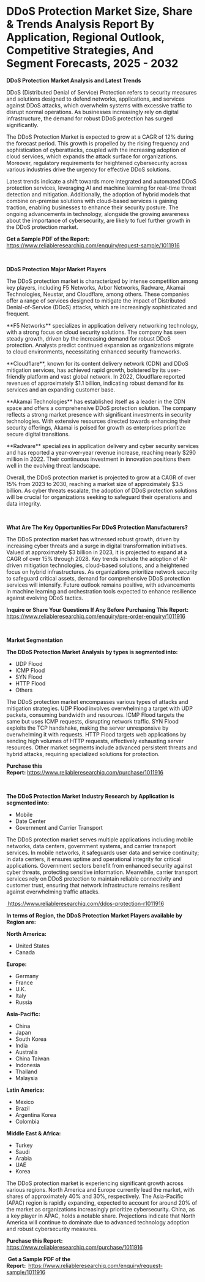 <p><h1>DDoS Protection Market Size, Share & Trends Analysis Report By Application, Regional Outlook, Competitive Strategies, And Segment Forecasts, 2025 - 2032</h1></p><p><strong>DDoS Protection Market Analysis and Latest Trends</strong></p>
<p><p>DDoS (Distributed Denial of Service) Protection refers to security measures and solutions designed to defend networks, applications, and services against DDoS attacks, which overwhelm systems with excessive traffic to disrupt normal operations. As businesses increasingly rely on digital infrastructure, the demand for robust DDoS protection has surged significantly.</p><p>The DDoS Protection Market is expected to grow at a CAGR of 12% during the forecast period. This growth is propelled by the rising frequency and sophistication of cyberattacks, coupled with the increasing adoption of cloud services, which expands the attack surface for organizations. Moreover, regulatory requirements for heightened cybersecurity across various industries drive the urgency for effective DDoS solutions.</p><p>Latest trends indicate a shift towards more integrated and automated DDoS protection services, leveraging AI and machine learning for real-time threat detection and mitigation. Additionally, the adoption of hybrid models that combine on-premise solutions with cloud-based services is gaining traction, enabling businesses to enhance their security posture. The ongoing advancements in technology, alongside the growing awareness about the importance of cybersecurity, are likely to fuel further growth in the DDoS protection market.</p></p>
<p><strong>Get a Sample PDF of the Report:&nbsp;</strong> <a href="https://www.reliableresearchiq.com/enquiry/request-sample/1011916?utm_campaign=2288&utm_medium=2&utm_source=Github&utm_content=ia&utm_term=17042025&utm_id=ddos-protection">https://www.reliableresearchiq.com/enquiry/request-sample/1011916</a></p>
<p>&nbsp;</p>
<p><strong>DDoS Protection Major Market Players</strong></p>
<p><p>The DDoS protection market is characterized by intense competition among key players, including F5 Networks, Arbor Networks, Radware, Akamai Technologies, Neustar, and Cloudflare, among others. These companies offer a range of services designed to mitigate the impact of Distributed Denial-of-Service (DDoS) attacks, which are increasingly sophisticated and frequent.</p><p>**F5 Networks** specializes in application delivery networking technology, with a strong focus on cloud security solutions. The company has seen steady growth, driven by the increasing demand for robust DDoS protection. Analysts predict continued expansion as organizations migrate to cloud environments, necessitating enhanced security frameworks.</p><p>**Cloudflare**, known for its content delivery network (CDN) and DDoS mitigation services, has achieved rapid growth, bolstered by its user-friendly platform and vast global network. In 2022, Cloudflare reported revenues of approximately $1.1 billion, indicating robust demand for its services and an expanding customer base.</p><p>**Akamai Technologies** has established itself as a leader in the CDN space and offers a comprehensive DDoS protection solution. The company reflects a strong market presence with significant investments in security technologies. With extensive resources directed towards enhancing their security offerings, Akamai is poised for growth as enterprises prioritize secure digital transitions.</p><p>**Radware** specializes in application delivery and cyber security services and has reported a year-over-year revenue increase, reaching nearly $290 million in 2022. Their continuous investment in innovation positions them well in the evolving threat landscape.</p><p>Overall, the DDoS protection market is projected to grow at a CAGR of over 15% from 2023 to 2030, reaching a market size of approximately $3.5 billion. As cyber threats escalate, the adoption of DDoS protection solutions will be crucial for organizations seeking to safeguard their operations and data integrity.</p></p>
<p>&nbsp;</p>
<p><strong>What Are The Key Opportunities For DDoS Protection Manufacturers?</strong></p>
<p><p>The DDoS protection market has witnessed robust growth, driven by increasing cyber threats and a surge in digital transformation initiatives. Valued at approximately $3 billion in 2023, it is projected to expand at a CAGR of over 15% through 2028. Key trends include the adoption of AI-driven mitigation technologies, cloud-based solutions, and a heightened focus on hybrid infrastructures. As organizations prioritize network security to safeguard critical assets, demand for comprehensive DDoS protection services will intensify. Future outlook remains positive, with advancements in machine learning and orchestration tools expected to enhance resilience against evolving DDoS tactics.</p></p>
<p><strong>Inquire or Share Your Questions If Any Before Purchasing This Report:</strong> <a href="https://www.reliableresearchiq.com/enquiry/pre-order-enquiry/1011916?utm_campaign=2288&utm_medium=2&utm_source=Github&utm_content=ia&utm_term=17042025&utm_id=ddos-protection">https://www.reliableresearchiq.com/enquiry/pre-order-enquiry/1011916</a></p>
<p>&nbsp;</p>
<p><strong>Market Segmentation</strong></p>
<p><strong>The DDoS Protection Market Analysis by types is segmented into:</strong></p>
<p><ul><li>UDP Flood</li><li>ICMP Flood</li><li>SYN Flood</li><li>HTTP Flood</li><li>Others</li></ul></p>
<p><p>The DDoS protection market encompasses various types of attacks and mitigation strategies. UDP Flood involves overwhelming a target with UDP packets, consuming bandwidth and resources. ICMP Flood targets the same but uses ICMP requests, disrupting network traffic. SYN Flood exploits the TCP handshake, making the server unresponsive by overwhelming it with requests. HTTP Flood targets web applications by sending high volumes of HTTP requests, effectively exhausting server resources. Other market segments include advanced persistent threats and hybrid attacks, requiring specialized solutions for protection.</p></p>
<p><strong>Purchase this Report:&nbsp;</strong><a href="https://www.reliableresearchiq.com/purchase/1011916?utm_campaign=2288&utm_medium=2&utm_source=Github&utm_content=ia&utm_term=17042025&utm_id=ddos-protection">https://www.reliableresearchiq.com/purchase/1011916</a></p>
<p>&nbsp;</p>
<p><strong>The DDoS Protection Market Industry Research by Application is segmented into:</strong></p>
<p><ul><li>Mobile</li><li>Date Center</li><li>Government and Carrier Transport</li></ul></p>
<p><p>The DDoS protection market serves multiple applications including mobile networks, data centers, government systems, and carrier transport services. In mobile networks, it safeguards user data and service continuity; in data centers, it ensures uptime and operational integrity for critical applications. Government sectors benefit from enhanced security against cyber threats, protecting sensitive information. Meanwhile, carrier transport services rely on DDoS protection to maintain reliable connectivity and customer trust, ensuring that network infrastructure remains resilient against overwhelming traffic attacks.</p></p>
<p><a href="https://www.reliableresearchiq.com/ddos-protection-r1011916?utm_campaign=2288&utm_medium=2&utm_source=Github&utm_content=ia&utm_term=17042025&utm_id=ddos-protection">&nbsp;https://www.reliableresearchiq.com/ddos-protection-r1011916</a></p>
<p><strong>In terms of Region, the DDoS Protection Market Players available by Region are:</strong></p>
<p>
    <p> <strong> North America: </strong>
        <ul>
            <li>United States</li>
            <li>Canada</li>
        </ul>
        </p> 
    <p> <strong> Europe: </strong>
        <ul>
            <li>Germany</li>
            <li>France</li>
            <li>U.K.</li>
            <li>Italy</li>
            <li>Russia</li>
        </ul>
        </p> 
    <p> <strong> Asia-Pacific: </strong>
        <ul>
            <li>China</li>
            <li>Japan</li>
            <li>South Korea</li>
            <li>India</li>
            <li>Australia</li>
            <li>China Taiwan</li>
            <li>Indonesia</li>
            <li>Thailand</li>
            <li>Malaysia</li>
        </ul>
        </p> 
    <p> <strong> Latin America: </strong>
        <ul>
            <li>Mexico</li>
            <li>Brazil</li>
            <li>Argentina Korea</li>
            <li>Colombia</li>
        </ul>
        </p> 
    <p> <strong> Middle East & Africa: </strong>
        <ul>
            <li>Turkey</li>
            <li>Saudi</li>
            <li>Arabia</li>
            <li>UAE</li>
            <li>Korea</li>
        </ul>
    </p>
    </p>
<p><p>The DDoS protection market is experiencing significant growth across various regions. North America and Europe currently lead the market, with shares of approximately 40% and 30%, respectively. The Asia-Pacific (APAC) region is rapidly expanding, expected to account for around 20% of the market as organizations increasingly prioritize cybersecurity. China, as a key player in APAC, holds a notable share. Projections indicate that North America will continue to dominate due to advanced technology adoption and robust cybersecurity measures.</p></p>
<p><strong>Purchase this Report: </strong><a href="https://www.reliableresearchiq.com/purchase/1011916?utm_campaign=2288&utm_medium=2&utm_source=Github&utm_content=ia&utm_term=17042025&utm_id=ddos-protection">https://www.reliableresearchiq.com/purchase/1011916</a></p>
<p>&nbsp;<strong>Get a Sample PDF of the Report:&nbsp;&nbsp;</strong><a href="https://www.reliableresearchiq.com/enquiry/request-sample/1011916?utm_campaign=2288&utm_medium=2&utm_source=Github&utm_content=ia&utm_term=17042025&utm_id=ddos-protection">https://www.reliableresearchiq.com/enquiry/request-sample/1011916</a></p>
<p><strong></strong></p>
<p><p></p><p></p><p></p></p>